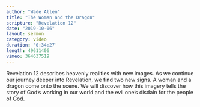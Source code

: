 ```yaml
---
author: "Wade Allen"
title: "The Woman and the Dragon"
scripture: "Revelation 12"
date: "2019-10-06"
layout: sermon
category: video
duration: '0:34:27' 
length: 49611406
vimeo: 364637519 
---
```


Revelation 12 describes heavenly realities with new images. As we continue  our journey deeper into Revelation, we find two new signs. A woman and a dragon come onto the scene. We will discover how this imagery tells the story of God’s working in our world and the evil one’s disdain for the people of God.
